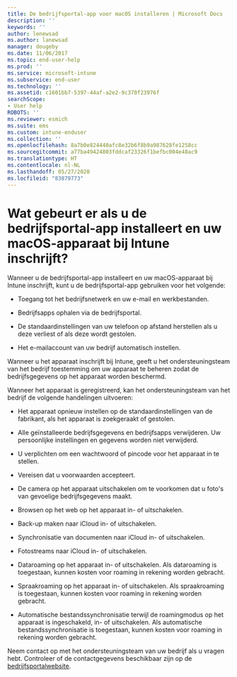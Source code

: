 ```yaml
---
title: De bedrijfsportal-app voor macOS installeren | Microsoft Docs
description: ''
keywords: ''
author: lenewsad
ms.author: lanewsad
manager: dougeby
ms.date: 11/06/2017
ms.topic: end-user-help
ms.prod: ''
ms.service: microsoft-intune
ms.subservice: end-user
ms.technology: ''
ms.assetid: c1601bb7-5397-44af-a2e2-9c370f23976f
searchScope:
- User help
ROBOTS: ''
ms.reviewer: esmich
ms.suite: ems
ms.custom: intune-enduser
ms.collection: ''
ms.openlocfilehash: 8a7b0e824440afc8e32b6f8b9a987628fe1258cc
ms.sourcegitcommit: a77ba49424803fddcaf23326f1befbc004e48ac9
ms.translationtype: HT
ms.contentlocale: nl-NL
ms.lasthandoff: 05/27/2020
ms.locfileid: "83879773"
---
```

# <a name="what-happens-if-you-install-the-company-portal-app-and-enroll-your-macos-device-in-intune"></a>Wat gebeurt er als u de bedrijfsportal-app installeert en uw macOS-apparaat bij Intune inschrijft?

Wanneer u de bedrijfsportal-app installeert en uw macOS-apparaat bij Intune inschrijft, kunt u de bedrijfsportal-app gebruiken voor het volgende:

- Toegang tot het bedrijfsnetwerk en uw e-mail en werkbestanden.

- Bedrijfsapps ophalen via de bedrijfsportal.

- De standaardinstellingen van uw telefoon op afstand herstellen als u deze verliest of als deze wordt gestolen.

- Het e-mailaccount van uw bedrijf automatisch instellen.

Wanneer u het apparaat inschrijft bij Intune, geeft u het ondersteuningsteam van het bedrijf toestemming om uw apparaat te beheren zodat de bedrijfsgegevens op het apparaat worden beschermd.

Wanneer het apparaat is geregistreerd, kan het ondersteuningsteam van het bedrijf de volgende handelingen uitvoeren:

- Het apparaat opnieuw instellen op de standaardinstellingen van de fabrikant, als het apparaat is zoekgeraakt of gestolen.

- Alle geïnstalleerde bedrijfsgegevens en bedrijfsapps verwijderen. Uw persoonlijke instellingen en gegevens worden niet verwijderd.

- U verplichten om een wachtwoord of pincode voor het apparaat in te stellen.

- Vereisen dat u voorwaarden accepteert.

- De camera op het apparaat uitschakelen om te voorkomen dat u foto's van gevoelige bedrijfsgegevens maakt.

- Browsen op het web op het apparaat in- of uitschakelen.

- Back-up maken naar iCloud in- of uitschakelen.

- Synchronisatie van documenten naar iCloud in- of uitschakelen.

- Fotostreams naar iCloud in- of uitschakelen.

- Dataroaming op het apparaat in- of uitschakelen. Als dataroaming is toegestaan, kunnen kosten voor roaming in rekening worden gebracht.

- Spraakroaming op het apparaat in- of uitschakelen. Als spraakroaming is toegestaan, kunnen kosten voor roaming in rekening worden gebracht.

- Automatische bestandssynchronisatie terwijl de roamingmodus op het apparaat is ingeschakeld, in- of uitschakelen. Als automatische bestandssynchronisatie is toegestaan, kunnen kosten voor roaming in rekening worden gebracht.

Neem contact op met het ondersteuningsteam van uw bedrijf als u vragen hebt. Controleer of de contactgegevens beschikbaar zijn op de [bedrijfsportalwebsite](https://go.microsoft.com/fwlink/?linkid=2010980).
